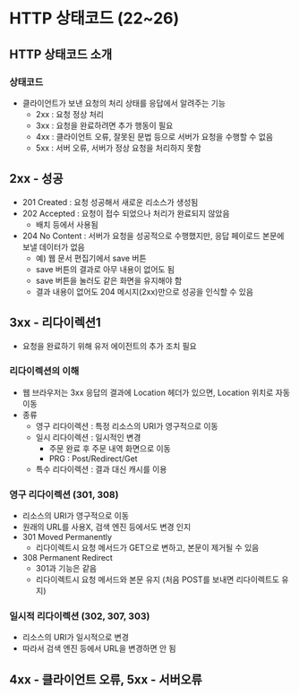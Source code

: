 # HTTP 상태코드 (22~26)

## HTTP 상태코드 소개

### 상태코드
- 클라이언트가 보낸 요청의 처리 상태를 응답에서 알려주는 기능
    - 2xx : 요청 정상 처리
    - 3xx : 요청을 완료하려면 추가 행동이 필요
    - 4xx : 클라이언트 오류, 잘못된 문법 등으로 서버가 요청을 수행할 수 없음
    - 5xx : 서버 오류, 서버가 정상 요청을 처리하지 못함
    
## 2xx - 성공
- 201 Created : 요청 성공해서 새로운 리소스가 생성됨
- 202 Accepted : 요청이 접수 되었으나 처리가 완료되지 않았음
    - 배치 등에서 사용됨
- 204 No Content : 서버가 요청을 성공적으로 수행했지만, 응답 페이로드 본문에 보낼 데이터가 없음
    - 예) 웹 문서 편집기에서 save 버튼
    - save 버튼의 결과로 아무 내용이 없어도 됨
    - save 버튼을 눌러도 같은 화면을 유지해야 함
    - 결과 내용이 없어도 204 메시지(2xx)만으로 성공을 인식할 수 있음

## 3xx - 리다이렉션1
- 요청을 완료하기 위해 유저 에이전트의 추가 조치 필요

### 리다이렉션의 이해
- 웹 브라우저는 3xx 응답의 결과에 Location 헤더가 있으면, Location 위치로 자동 이동
- 종류
    - 영구 리다이렉션 : 특정 리소스의 URI가 영구적으로 이동
    - 일시 리다이렉션 : 일시적인 변경
        - 주문 완료 후 주문 내역 화면으로 이동
        - PRG : Post/Redirect/Get
    - 특수 리다이렉션 : 결과 대신 캐시를 이용
    
### 영구 리다이렉션 (301, 308)
- 리소스의 URI가 영구적으로 이동
- 원래의 URL를 사용X, 검색 엔진 등에서도 변경 인지
- 301 Moved Permanently
    - 리다이렉트시 요청 메서드가 GET으로 변하고, 본문이 제거될 수 있음
- 308 Permanent Redirect 
    - 301과 기능은 같음
    - 리다이렉트시 요청 메서드와 본문 유지 (처음 POST를 보내면 리다이렉트도 유지)
    
### 일시적 리다이렉션 (302, 307, 303)
- 리소스의 URI가 일시적으로 변경
- 따라서 검색 엔진 등에서 URL을 변경하면 안 됨


## 4xx - 클라이언트 오류, 5xx - 서버오류

























